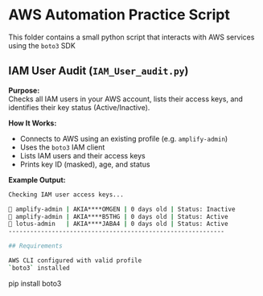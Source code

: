 # AWS Automation Practice Script

This folder contains a small python script that interacts with AWS services using 
the `boto3` SDK

## IAM User Audit (`IAM_User_audit.py`)
**Purpose:**  
Checks all IAM users in your AWS account, lists their access keys, and identifies their key status (Active/Inactive).

**How It Works:**  
- Connects to AWS using an existing profile (e.g. `amplify-admin`)
- Uses the `boto3` IAM client
- Lists IAM users and their access keys
- Prints key ID (masked), age, and status

**Example Output:**
```bash
Checking IAM user access keys...

👤 amplify-admin | AKIA****OMGEN | 0 days old | Status: Inactive
👤 amplify-admin | AKIA****B5THG | 0 days old | Status: Active
👤 lotus-admin   | AKIA****JABA4 | 0 days old | Status: Active
------------------------------------------------------------

## Requirements

AWS CLI configured with valid profile
`boto3` installed 
```
pip install boto3
```